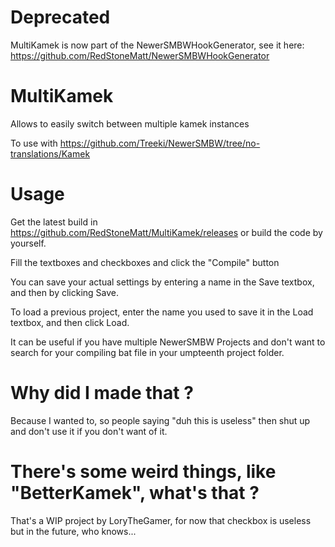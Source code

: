 # Deprecated
MultiKamek is now part of the NewerSMBWHookGenerator, see it here: https://github.com/RedStoneMatt/NewerSMBWHookGenerator

# MultiKamek
Allows to easily switch between multiple kamek instances

To use with https://github.com/Treeki/NewerSMBW/tree/no-translations/Kamek

# Usage
Get the latest build in https://github.com/RedStoneMatt/MultiKamek/releases or build the code by yourself.

Fill the textboxes and checkboxes and click the "Compile" button

You can save your actual settings by entering a name in the Save textbox, and then by clicking Save.

To load a previous project, enter the name you used to save it in the Load textbox, and then click Load.

It can be useful if you have multiple NewerSMBW Projects and don't want to search for your compiling bat file in your umpteenth project folder.

# Why did I made that ?
Because I wanted to, so people saying "duh this is useless" then shut up and don't use it if you don't want of it.

# There's some weird things, like "BetterKamek", what's that ?
That's a WIP project by LoryTheGamer, for now that checkbox is useless but in the future, who knows...
